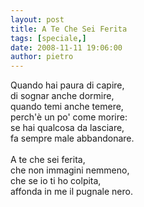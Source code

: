 ```yaml
---
layout: post
title: A Te Che Sei Ferita
tags: [speciale,]
date: 2008-11-11 19:06:00
author: pietro
---
```

Quando hai paura di capire,<br/>di sognar anche dormire,<br/>quando temi anche temere,<br/>perch'è un po' come morire:<br/>se hai qualcosa da lasciare,<br/>fa sempre male abbandonare.<br/><br/>A te che sei ferita,<br/>che non immagini nemmeno,<br/>che se io ti ho colpita,<br/>affonda in me il pugnale nero.
